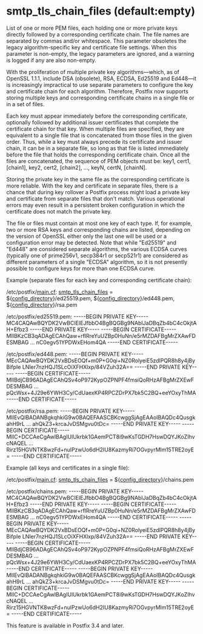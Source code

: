 # smtp_tls_chain_files (default:empty) 

 List of one or more PEM files, each holding one or more private keys
directly followed by a corresponding certificate chain.  The file names
are separated by commas and/or whitespace.  This parameter obsoletes the
legacy algorithm-specific key and certificate file settings.  When this
parameter is non-empty, the legacy parameters are ignored, and a warning
is logged if any are also non-empty.  

 With the proliferation of multiple private key algorithms&mdash;which,
as of OpenSSL 1.1.1, include DSA (obsolete), RSA, ECDSA, Ed25519
and Ed448&mdash;it is increasingly impractical to use separate
parameters to configure the key and certificate chain for each
algorithm.  Therefore, Postfix now supports storing multiple keys and
corresponding certificate chains in a single file or in a set of files.

 Each key must appear immediately before the corresponding
certificate, optionally followed by additional issuer certificates that
complete the certificate chain for that key.  When multiple files are
specified, they are equivalent to a single file that is concatenated
from those files in the given order.  Thus, while a key must always
precede its certificate and issuer chain, it can be in a separate file,
so long as that file is listed immediately before the file that holds
the corresponding certificate chain.  Once all the files are
concatenated, the sequence of PEM objects must be: key1, cert1,
[chain1], key2, cert2, [chain2], ..., keyN, certN, [chainN]. 

 Storing the private key in the same file as the corresponding
certificate is more reliable.  With the key and certificate in separate
files, there is a chance that during key rollover a Postfix process
might load a private key and certificate from separate files that don't
match.  Various operational errors may even result in a persistent
broken configuration in which the certificate does not match the private
key. 

 The file or files must contain at most one key of each type.  If,
for example, two or more RSA keys and corresponding chains are listed,
depending on the version of OpenSSL either only the last one will be
used or a configuration error may be detected.  Note that while
"Ed25519" and "Ed448" are considered separate algorithms, the various
ECDSA curves (typically one of prime256v1, secp384r1 or secp521r1) are
considered as different parameters of a single "ECDSA" algorithm, so it
is not presently possible to configure keys for more than one ECDSA
curve.  


Example (separate files for each key and corresponding certificate chain):



/etc/postfix/<a href="postconf.5.html">main.cf</a>:
    <a href="postconf.5.html#smtp_tls_chain_files">smtp_tls_chain_files</a> =
        ${<a href="postconf.5.html#config_directory">config_directory</a>}/ed25519.pem,
        ${<a href="postconf.5.html#config_directory">config_directory</a>}/ed448.pem,
        ${<a href="postconf.5.html#config_directory">config_directory</a>}/rsa.pem





/etc/postfix/ed25519.pem:
    -----BEGIN PRIVATE KEY-----
    MC4CAQAwBQYDK2VwBCIEIEJfbbO4BgBQGBg9NAbIJaDBqZb4bC4cOkjtAH+Efbz3
    -----END PRIVATE KEY-----
    -----BEGIN CERTIFICATE-----
    MIIBKzCB3qADAgECAhQaw+rflRreYuUZBp0HuNn/e5rMZDAFBgMrZXAwFDESMBAG
    ...
    nC0egv51YPDWxEHom4QA
    -----END CERTIFICATE-----





/etc/postfix/ed448.pem:
    -----BEGIN PRIVATE KEY-----
    MEcCAQAwBQYDK2VxBDsEOQf+m0P+G0qi+NZ0RolyeiE5zdlPQR8h8y4jByBifpIe
    LNler7nzHQJ1SLcOiXFHXlxp/84VZuh32A==
    -----END PRIVATE KEY-----
    -----BEGIN CERTIFICATE-----
    MIIBdjCB96ADAgECAhQSv4oP972KypOZPNPF4fmsiQoRHzAFBgMrZXEwFDESMBAG
    ...
    pQcWsx+4J29e6YWH3Cy/CdUaexKP4RPCZDrPX7bk5C2BQ+eeYOxyThMA
    -----END CERTIFICATE-----





/etc/postfix/rsa.pem:
    -----BEGIN PRIVATE KEY-----
    MIIEvQIBADANBgkqhkiG9w0BAQEFAASCBKcwggSjAgEAAoIBAQDc4QusgkahH9rL
    ...
    ahQkZ3+krcaJvDSMgvu0tDc=
    -----END PRIVATE KEY-----
    -----BEGIN CERTIFICATE-----
    MIIC+DCCAeCgAwIBAgIUIUkrbk1GAemPCT8i9wKsTGDH7HswDQYJKoZIhvcNAQEL
    ...
    Rirz15HGVNTK8wzFd+nulPzwUo6dH2IU8KazmyRi7OGvpyrMlm15TRE2oyE=
    -----END CERTIFICATE-----




Example (all keys and certificates in a single file):



/etc/postfix/<a href="postconf.5.html">main.cf</a>:
    <a href="postconf.5.html#smtp_tls_chain_files">smtp_tls_chain_files</a> = ${<a href="postconf.5.html#config_directory">config_directory</a>}/chains.pem





/etc/postfix/chains.pem:
    -----BEGIN PRIVATE KEY-----
    MC4CAQAwBQYDK2VwBCIEIEJfbbO4BgBQGBg9NAbIJaDBqZb4bC4cOkjtAH+Efbz3
    -----END PRIVATE KEY-----
    -----BEGIN CERTIFICATE-----
    MIIBKzCB3qADAgECAhQaw+rflRreYuUZBp0HuNn/e5rMZDAFBgMrZXAwFDESMBAG
    ...
    nC0egv51YPDWxEHom4QA
    -----END CERTIFICATE-----
    -----BEGIN PRIVATE KEY-----
    MEcCAQAwBQYDK2VxBDsEOQf+m0P+G0qi+NZ0RolyeiE5zdlPQR8h8y4jByBifpIe
    LNler7nzHQJ1SLcOiXFHXlxp/84VZuh32A==
    -----END PRIVATE KEY-----
    -----BEGIN CERTIFICATE-----
    MIIBdjCB96ADAgECAhQSv4oP972KypOZPNPF4fmsiQoRHzAFBgMrZXEwFDESMBAG
    ...
    pQcWsx+4J29e6YWH3Cy/CdUaexKP4RPCZDrPX7bk5C2BQ+eeYOxyThMA
    -----END CERTIFICATE-----
    -----BEGIN PRIVATE KEY-----
    MIIEvQIBADANBgkqhkiG9w0BAQEFAASCBKcwggSjAgEAAoIBAQDc4QusgkahH9rL
    ...
    ahQkZ3+krcaJvDSMgvu0tDc=
    -----END PRIVATE KEY-----
    -----BEGIN CERTIFICATE-----
    MIIC+DCCAeCgAwIBAgIUIUkrbk1GAemPCT8i9wKsTGDH7HswDQYJKoZIhvcNAQEL
    ...
    Rirz15HGVNTK8wzFd+nulPzwUo6dH2IU8KazmyRi7OGvpyrMlm15TRE2oyE=
    -----END CERTIFICATE-----



 This feature is available in Postfix 3.4 and later.  


